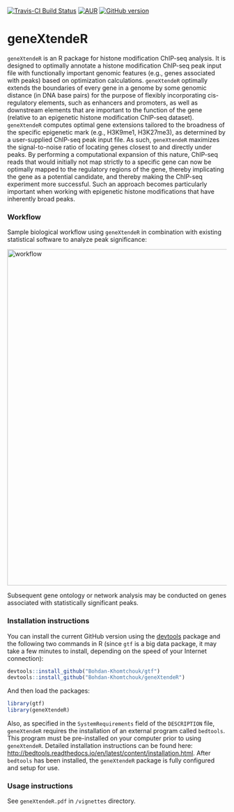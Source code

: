 [![Travis-CI Build Status](https://travis-ci.org/Bohdan-Khomtchouk/geneXtendeR.svg?branch=master)](https://travis-ci.org/Bohdan-Khomtchouk/geneXtendeR)
[![AUR](https://img.shields.io/aur/license/yaourt.svg?maxAge=2592000)]()
[![GitHub version](https://badge.fury.io/gh/Bohdan-Khomtchouk%2FgeneXtendeR.svg)](https://badge.fury.io/gh/Bohdan-Khomtchouk%2FgeneXtendeR)
# geneXtendeR

`geneXtendeR` is an R package for histone modification ChIP-seq analysis.  It is designed to optimally annotate a histone modification ChIP-seq peak input file with functionally important genomic features (e.g., genes associated with peaks) based on optimization calculations.  `geneXtendeR` optimally extends the boundaries of every gene in a genome by some genomic distance (in DNA base pairs) for the purpose of flexibly incorporating cis-regulatory elements, such as enhancers and promoters, as well as downstream elements that are important to the function of the gene (relative to an epigenetic histone modification ChIP-seq dataset). `geneXtendeR` computes optimal gene extensions tailored to the broadness of the specific epigenetic mark (e.g., H3K9me1, H3K27me3), as determined by a user-supplied ChIP-seq peak input file. As such, `geneXtendeR` maximizes the signal-to-noise ratio of locating genes closest to and directly under peaks. By performing a computational expansion of this nature, ChIP-seq reads that would initially not map strictly to a specific gene can now be optimally mapped to the regulatory regions of the gene, thereby implicating the gene as a potential candidate, and thereby making the ChIP-seq experiment more successful. Such an approach becomes particularly important when working with epigenetic histone modifications that have inherently broad peaks.

### Workflow

Sample biological workflow using `geneXtendeR` in combination with existing statistical software to analyze peak significance:

<img width="772" alt="workflow" src="https://cloud.githubusercontent.com/assets/9893806/15252937/0a043428-18fe-11e6-8951-2dbdeaa97fb8.png">

Subsequent gene ontology or network analysis may be conducted on genes associated with statistically significant peaks.

### Installation instructions

You can install the current GitHub version using the [devtools](https://github.com/hadley/devtools) package and the following two commands in R (since `gtf` is a big data package, it may take a few minutes to install, depending on the speed of your Internet connection):
```R
devtools::install_github("Bohdan-Khomtchouk/gtf")
devtools::install_github("Bohdan-Khomtchouk/geneXtendeR")
```
And then load the packages:
```R
library(gtf)
library(geneXtendeR)
```

Also, as specified in the `SystemRequirements` field of the `DESCRIPTION` file, `geneXtendeR` requires the installation of an external program called `bedtools`.  This program must be pre-installed on your computer prior to using `geneXtendeR`.  Detailed installation instructions can be found here: http://bedtools.readthedocs.io/en/latest/content/installation.html.  After `bedtools` has been installed, the `geneXtendeR` package is fully configured and setup for use.

### Usage instructions
See `geneXtendeR.pdf` in `/vignettes` directory.

